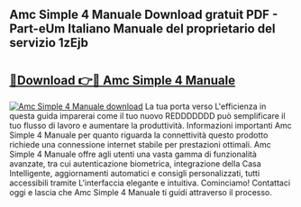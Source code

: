## Amc Simple 4 Manuale Download gratuit PDF - Part-eUm Italiano Manuale del proprietario del servizio 1zEjb

# <h2><a href="http://dfekp4.blite.top/?on=Amc+Simple+4+Manuale">🔗Download 👉🔴 Amc Simple 4 Manuale</a></h2>

[![Amc Simple 4 Manuale download](https://i.imgur.com/lujVjoI.png)](http://dfekp4.blite.top/?on=Amc+Simple+4+Manuale)
La tua porta verso L'efficienza in questa guida imparerai come il tuo nuovo REDDDDDDD può semplificare il tuo flusso di lavoro e aumentare la produttività. Informazioni importanti Amc Simple 4 Manuale per quanto riguarda la connettività questo prodotto richiede una connessione internet stabile per prestazioni ottimali. Amc Simple 4 Manuale offre agli utenti una vasta gamma di funzionalità avanzate, tra cui autenticazione biometrica, integrazione della Casa Intelligente, aggiornamenti automatici e consigli personalizzati, tutti accessibili tramite L'interfaccia elegante e intuitiva. Cominciamo! Contattaci oggi e lascia che Amc Simple 4 Manuale ti guidi attraverso il processo.
